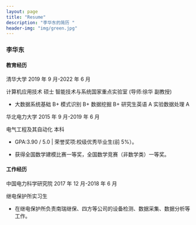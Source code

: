 ```yaml
---
layout: page
title: "Resume"
description: "李华东的简历 " 
header-img: "img/green.jpg"
---
```


### 李华东

#### 教育经历
清华大学  2019 年 9 月-2022 年 6 月

计算机应用技术 硕士 智能技术与系统国家重点实验室 (导师:徐华 副教授)

- 大数据系统基础 B+ 模式识别 B+ 数据挖掘 B+ 研究生英语 A 实验数据处理 A 

华北电力大学 2015 年 9 月-2019 年 6 月

电气工程及其自动化 本科

- GPA:3.90 / 5.0 | 荣誉奖项:校级优秀毕业生(前 5%）。

- 获得全国数学建模比赛一等奖，全国数学竞赛（非数学类）一等奖。

#### 工作经历

中国电力科学研究院 2017 年 12 月-2018 年 6 月

继电保护所实习生

- 在继电保护所负责南瑞继保、四方等公司的设备检测、数据采集、数据分析等工作。






